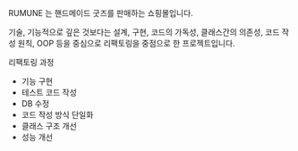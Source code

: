 RUMUNE 는 핸드메이드 굿즈를 판매하는 쇼핑몰입니다.

기술, 기능적으로 깊은 것보다는 설계, 구현, 코드의 가독성, 클래스간의 의존성, 코드 작성 원칙, OOP 등을 중심으로 리팩토링을 중점으로 한 프로젝트입니다.

리팩토링 과정

- 기능 구현
- 테스트 코드 작성
- DB 수정
- 코드 작성 방식 단일화
- 클래스 구조 개선
- 성능 개선
